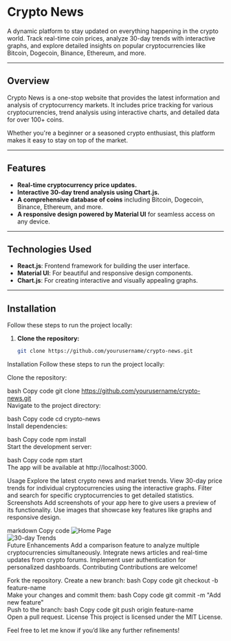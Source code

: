 # **Crypto News**  
A dynamic platform to stay updated on everything happening in the crypto world. Track real-time coin prices, analyze 30-day trends with interactive graphs, and explore detailed insights on popular cryptocurrencies like Bitcoin, Dogecoin, Binance, Ethereum, and more.

---

## **Overview**  
Crypto News is a one-stop website that provides the latest information and analysis of cryptocurrency markets. It includes price tracking for various cryptocurrencies, trend analysis using interactive charts, and detailed data for over 100+ coins.  

Whether you're a beginner or a seasoned crypto enthusiast, this platform makes it easy to stay on top of the market.

---

## **Features**  
- **Real-time cryptocurrency price updates.**  
- **Interactive 30-day trend analysis using Chart.js.**  
- **A comprehensive database of coins** including Bitcoin, Dogecoin, Binance, Ethereum, and more.  
- **A responsive design powered by Material UI** for seamless access on any device.  

---

## **Technologies Used**  
- **React.js**: Frontend framework for building the user interface.  
- **Material UI**: For beautiful and responsive design components.  
- **Chart.js**: For creating interactive and visually appealing graphs.  

---

## **Installation**  

Follow these steps to run the project locally:  

1. **Clone the repository:**  
   ```bash
   git clone https://github.com/yourusername/crypto-news.git  

Installation
Follow these steps to run the project locally:

Clone the repository:

bash
Copy code
git clone https://github.com/yourusername/crypto-news.git  
Navigate to the project directory:

bash
Copy code
cd crypto-news  
Install dependencies:

bash
Copy code
npm install  
Start the development server:

bash
Copy code
npm start  
The app will be available at http://localhost:3000.

Usage
Explore the latest crypto news and market trends.
View 30-day price trends for individual cryptocurrencies using the interactive graphs.
Filter and search for specific cryptocurrencies to get detailed statistics.
Screenshots
Add screenshots of your app here to give users a preview of its functionality. Use images that showcase key features like graphs and responsive design.

markdown
Copy code
![Home Page](path/to/homepage-screenshot.png)  
![30-day Trends](path/to/trends-screenshot.png)  
Future Enhancements
Add a comparison feature to analyze multiple cryptocurrencies simultaneously.
Integrate news articles and real-time updates from crypto forums.
Implement user authentication for personalized dashboards.
Contributing
Contributions are welcome!

Fork the repository.
Create a new branch:
bash
Copy code
git checkout -b feature-name  
Make your changes and commit them:
bash
Copy code
git commit -m "Add new feature"  
Push to the branch:
bash
Copy code
git push origin feature-name  
Open a pull request.
License
This project is licensed under the MIT License.

Feel free to let me know if you’d like any further refinements!
 
 
